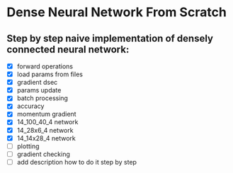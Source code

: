# Dense Neural Network From Scratch

## Step by step naive implementation of densely connected neural network:
- [x] forward operations
- [x] load params from files
- [x] gradient dsec
- [x] params update
- [x] batch processing
- [x] accuracy
- [x] momentum gradient
- [x] 14_100_40_4 network
- [x] 14_28x6_4 network
- [x] 14_14x28_4 network
- [ ] plotting
- [ ] gradient checking
- [ ] add description how to do it step by step
